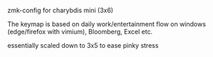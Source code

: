 zmk-config for charybdis mini (3x6)

The keymap is based on daily work/entertainment flow on windows (edge/firefox with vimium), Bloomberg, Excel etc.

essentially scaled down to 3x5 to ease pinky stress
